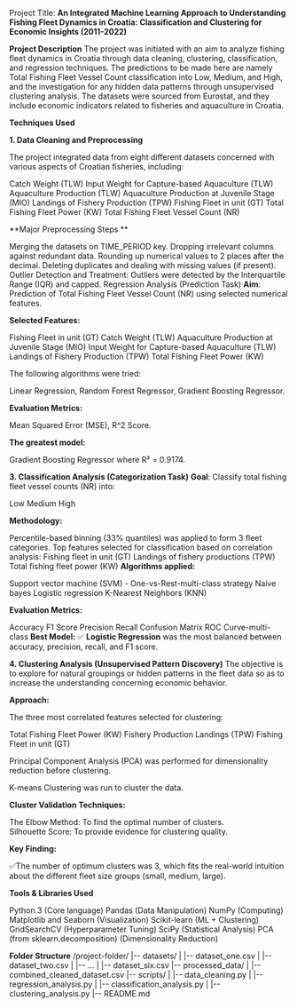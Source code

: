 Project Title: **An Integrated Machine Learning Approach to Understanding Fishing Fleet Dynamics in Croatia: Classification and Clustering for Economic Insights (2011-2022)**


**Project Description**
The project was initiated with an aim to analyze fishing fleet dynamics in Croatia through data cleaning, clustering, classification, and regression techniques. The predictions to be made here are namely Total Fishing Fleet Vessel Count classification into Low, Medium, and High, and the investigation for any hidden data patterns through unsupervised clustering analysis. The datasets were sourced from Eurostat, and they include economic indicators related to fisheries and aquaculture in Croatia.

**Techniques Used**

**1. Data Cleaning and Preprocessing**

The project integrated data from eight different datasets concerned with various aspects of Croatian fisheries, including:

Catch Weight (TLW)
Input Weight for Capture-based Aquaculture (TLW)
Aquaculture Production (TLW)
Aquaculture Production at Juvenile Stage (MIO)
Landings of Fishery Production (TPW)
Fishing Fleet in unit (GT)
Total Fishing Fleet Power (KW)
Total Fishing Fleet Vessel Count (NR)

**Major Preprocessing Steps **

Merging the datasets on TIME_PERIOD key.
Dropping irrelevant columns against redundant data.
Rounding up numerical values to 2 places after the decimal.
Deleting duplicates and dealing with missing values (if present). 
Outlier Detection and Treatment: Outliers were detected by the Interquartile Range (IQR) and capped.
Regression Analysis (Prediction Task)
**Aim**: Prediction of Total Fishing Fleet Vessel Count (NR) using selected numerical features.

**Selected Features:**

Fishing Fleet in unit (GT)
Catch Weight (TLW) 
Aquaculture Production at Juvenile Stage (MIO)
Input Weight for Capture-based Aquaculture (TLW)
Landings of Fishery Production (TPW)
Total Fishing Fleet Power (KW)

The following algorithms were tried:

Linear Regression,
Random Forest Regressor,
Gradient Boosting Regressor.


**Evaluation Metrics:**

Mean Squared Error (MSE), 
R^2 Score.

**The greatest model:**

Gradient Boosting Regressor where R² = 0.9174.

**3. Classification Analysis (Categorization Task)**
**Goal**: Classify total fishing fleet vessel counts (NR) into:

Low
Medium
High

**Methodology:**

Percentile-based binning (33% quantiles) was applied to form 3 fleet categories.
Top features selected for classification based on correlation analysis:
Fishing fleet in unit (GT)
Landings of fishery productions (TPW)
Total fishing fleet power (KW)
**Algorithms applied:**

Support vector machine (SVM) - One-vs-Rest-multi-class strategy
Naive bayes
Logistic regression
K-Nearest Neighbors (KNN)

**Evaluation Metrics:**

Accuracy
F1 Score
Precision
Recall
Confusion Matrix
ROC Curve-multi-class
**Best Model:**
✅ **Logistic Regression** was the most balanced between accuracy, precision, recall, and F1 score.

**4. Clustering Analysis (Unsupervised Pattern Discovery)**
 The objective is to explore for natural groupings or hidden patterns in the fleet data so as to increase the understanding concerning economic behavior. 

**Approach:**

The three most correlated features selected for clustering:

Total Fishing Fleet Power (KW)
Fishery Production Landings (TPW)
Fishing Fleet in unit (GT)

Principal Component Analysis (PCA) was performed for dimensionality reduction before clustering.

K-means Clustering was run to cluster the data.

**Cluster Validation Techniques:**

The Elbow Method: To find the optimal number of clusters.  
Silhouette Score: To provide evidence for clustering quality.  

**Key Finding:**

✅The number of optimum clusters was 3, which fits the real-world intuition about the different fleet size groups (small, medium, large).

**Tools & Libraries Used**

Python 3 (Core language)
Pandas (Data Manipulation)
NumPy (Computing)
Matplotlib and Seaborn (Visualization)
Scikit-learn (ML + Clustering)
GridSearchCV (Hyperparameter Tuning)
SciPy (Statistical Analysis)
PCA (from sklearn.decomposition) (Dimensionality Reduction)

**Folder Structure**
/project-folder/
|-- datasets/
|   |-- dataset_one.csv
|   |-- dataset_two.csv
|   |-- ...
|   |-- dataset_six.csv
|-- processed_data/
|   |-- combined_cleaned_dataset.csv
|-- scripts/
|   |-- data_cleaning.py
|   |-- regression_analysis.py
|   |-- classification_analysis.py
|   |-- clustering_analysis.py
|-- README.md
